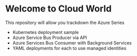# Welcome to Cloud World

This repository will allow you trackdown the Azure Series

- Kubernetes deployment sample
- Azure Service Bus Producer via API
- Azure Services Bus Consumer with Background Services
- YAML deployments for each to use managed identities
